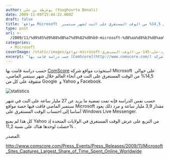 ```yaml
---
author: يوغرطة بن علي (Youghourta Benali)
date: 2009-11-09T15:44:22.000Z
draft: false
title: 'مواقع Microsoft  تستحوذ على 14,5% من الوقت المستغرق على النت لشهر سبتمبر'
type: post
url: >-
  /2009/11/%d9%85%d9%88%d8%a7%d9%82%d8%b9-microsoft-%d8%aa%d8%b3%d8%aa%d8%ad%d9%88%d8%b0-%d8%b9%d9%84%d9%89-145-%d9%85%d9%86-%d8%a7%d9%84%d9%88%d9%82%d8%aa-%d8%a7%d9%84%d9%85%d8%b3%d8%aa%d8%ba%d8%b1%d9%82/
categories:
  - Microsoft
coverImage: /static/images/مواقع-microsoft-تستحوذ-على-145-من-الوقت-المستغرق/statistics.jpg
excerpt: "حسب دراسة قامت بها [ComScore](http://www.comscore.com/) استحوذت مواقع شركة Microsoft\_ على حوالي 14,5% من الوقت المستغرق على النت في أنحاء العالم خلال شهر سبتمبر الماضي، متفوقة على كل من Google\_ و Yahoo و Facebook.\n\n![statistics](/static/images/مواقع-microsoft-تستحوذ-على-145-من-الوقت-المستغرق/statistics.jpg)\n\nحسب نفس الدراسة فإنه تمت تمضية ما يزيد"
---
```

حسب دراسة قامت بها [ComScore](http://www.comscore.com/) استحوذت مواقع شركة Microsoft  على حوالي 14,5% من الوقت المستغرق على النت في أنحاء العالم خلال شهر سبتمبر الماضي، متفوقة على كل من Google  و Yahoo و Facebook.

![statistics](/static/images/مواقع-microsoft-تستحوذ-على-145-من-الوقت-المستغرق/statistics.jpg)

حسب نفس الدراسة فإنه تمت تمضية ما يزيد عن 27 مليار ساعة على النت في شهر سبتمبر الماضي فاقت فيها حصة مواقع Microsoft مقدار 3,9 مليار ساعة و مرد ذلك يعود أساسا إلى احتساب الوقت المستغرق على Windows Live Messenger.

كل هذا لم يمنع Yahoo من التربع على عرش الوقت المستغرق في الولايات المتحدة إذ حصلت لوحدها هناك على نسبة 11,2% .

المصدر:

<http://www.comscore.com/Press_Events/Press_Releases/2009/11/Microsoft_Sites_Captures_Largest_Share_of_Time_Spent_Online_Worldwide>
